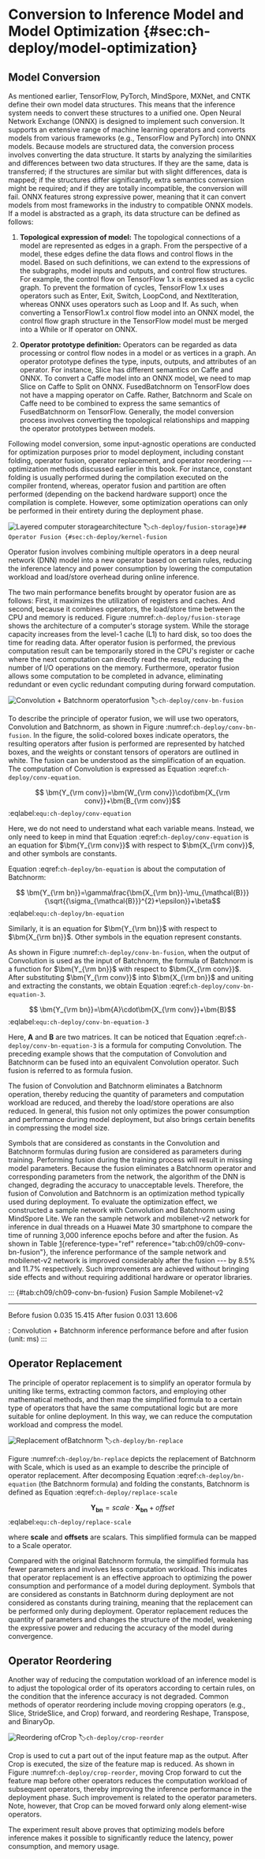 # Conversion to Inference Model and Model Optimization {#sec:ch-deploy/model-optimization}

## Model Conversion

As mentioned earlier, TensorFlow, PyTorch, MindSpore, MXNet, and CNTK
define their own model data structures. This means that the inference
system needs to convert these structures to a unified one. Open Neural
Network Exchange (ONNX) is designed to implement such conversion. It
supports an extensive range of machine learning operators and converts
models from various frameworks (e.g., TensorFlow and PyTorch) into ONNX
models. Because models are structured data, the conversion process
involves converting the data structure. It starts by analyzing the
similarities and differences between two data structures. If they are
the same, data is transferred; if the structures are similar but with
slight differences, data is mapped; if the structures differ
significantly, extra semantics conversion might be required; and if they
are totally incompatible, the conversion will fail. ONNX features strong
expressive power, meaning that it can convert models from most
frameworks in the industry to compatible ONNX models. If a model is
abstracted as a graph, its data structure can be defined as follows:

1.  **Topological expression of model:** The topological connections of
    a model are represented as edges in a graph. From the perspective of
    a model, these edges define the data flows and control flows in the
    model. Based on such definitions, we can extend to the expressions
    of the subgraphs, model inputs and outputs, and control flow
    structures. For example, the control flow on TensorFlow 1.x is
    expressed as a cyclic graph. To prevent the formation of cycles,
    TensorFlow 1.x uses operators such as Enter, Exit, Switch, LoopCond,
    and NextIteration, whereas ONNX uses operators such as Loop and If.
    As such, when converting a TensorFlow1.x control flow model into an
    ONNX model, the control flow graph structure in the TensorFlow model
    must be merged into a While or If operator on ONNX.

2.  **Operator prototype definition:** Operators can be regarded as data
    processing or control flow nodes in a model or as vertices in a
    graph. An operator prototype defines the type, inputs, outputs, and
    attributes of an operator. For instance, Slice has different
    semantics on Caffe and ONNX. To convert a Caffe model into an ONNX
    model, we need to map Slice on Caffe to Split on ONNX.
    FusedBatchnorm on TensorFlow does not have a mapping operator on
    Caffe. Rather, Batchnorm and Scale on Caffe need to be combined to
    express the same semantics of FusedBatchnorm on TensorFlow.
    Generally, the model conversion process involves converting the
    topological relationships and mapping the operator prototypes
    between models.

Following model conversion, some input-agnostic operations are conducted
for optimization purposes prior to model deployment, including constant
folding, operator fusion, operator replacement, and operator reordering
--- optimization methods discussed earlier in this book. For instance,
constant folding is usually performed during the compilation executed on
the compiler frontend, whereas, operator fusion and partition are often
performed (depending on the backend hardware support) once the
compilation is complete. However, some optimization operations can only
be performed in their entirety during the deployment phase.

![Layered computer storagearchitecture](../img/ch08/ch09-storage.png)
:label:`ch-deploy/fusion-storage}## Operator Fusion {#sec:ch-deploy/kernel-fusion`

Operator fusion involves combining multiple operators in a deep neural
network (DNN) model into a new operator based on certain rules, reducing
the inference latency and power consumption by lowering the computation
workload and load/store overhead during online inference.

The two main performance benefits brought by operator fusion are as
follows: First, it maximizes the utilization of registers and caches.
And second, because it combines operators, the load/store time between
the CPU and memory is reduced. Figure
:numref:`ch-deploy/fusion-storage` shows the architecture of a
computer's storage system. While the storage capacity increases from the
level-1 cache (L1) to hard disk, so too does the time for reading data.
After operator fusion is performed, the previous computation result can
be temporarily stored in the CPU's register or cache where the next
computation can directly read the result, reducing the number of I/O
operations on the memory. Furthermore, operator fusion allows some
computation to be completed in advance, eliminating redundant or even
cyclic redundant computing during forward computation.

![Convolution + Batchnorm operatorfusion](../img/ch08/ch09-conv-bn-fusion.png)
:label:`ch-deploy/conv-bn-fusion`

To describe the principle of operator fusion, we will use two operators,
Convolution and Batchnorm, as shown in Figure
:numref:`ch-deploy/conv-bn-fusion`. In the figure, the
solid-colored boxes indicate operators, the resulting operators after
fusion is performed are represented by hatched boxes, and the weights or
constant tensors of operators are outlined in white. The fusion can be
understood as the simplification of an equation. The computation of
Convolution is expressed as Equation
:eqref:`ch-deploy/conv-equation`.

$$
\bm{Y_{\rm conv}}=\bm{W_{\rm conv}}\cdot\bm{X_{\rm conv}}+\bm{B_{\rm conv}}$$ 
:eqlabel:`equ:ch-deploy/conv-equation`

Here, we do not need to understand what each variable means. Instead, we
only need to keep in mind that Equation
:eqref:`ch-deploy/conv-equation` is an equation for
$\bm{Y_{\rm conv}}$ with respect to $\bm{X_{\rm conv}}$, and other
symbols are constants.

Equation
:eqref:`ch-deploy/bn-equation` is about the computation of
Batchnorm:

$$
\bm{Y_{\rm bn}}=\gamma\frac{\bm{X_{\rm bn}}-\mu_{\mathcal{B}}}{\sqrt{{\sigma_{\mathcal{B}}}^{2}+\epsilon}}+\beta$$ 
:eqlabel:`equ:ch-deploy/bn-equation`

Similarly, it is an equation for $\bm{Y_{\rm bn}}$ with respect to
$\bm{X_{\rm bn}}$. Other symbols in the equation represent constants.

As shown in Figure
:numref:`ch-deploy/conv-bn-fusion`, when the output of
Convolution is used as the input of Batchnorm, the formula of Batchnorm
is a function for $\bm{Y_{\rm bn}}$ with respect to $\bm{X_{\rm conv}}$.
After substituting $\bm{Y_{\rm conv}}$ into $\bm{X_{\rm bn}}$ and
uniting and extracting the constants, we obtain Equation
:eqref:`ch-deploy/conv-bn-equation-3`.

$$
\bm{Y_{\rm bn}}=\bm{A}\cdot\bm{X_{\rm conv}}+\bm{B}$$ 
:eqlabel:`equ:ch-deploy/conv-bn-equation-3`

Here, $\bm{A}$ and $\bm{B}$ are two matrices. It can be noticed that
Equation
:eqref:`ch-deploy/conv-bn-equation-3` is a formula for computing
Convolution. The preceding example shows that the computation of
Convolution and Batchnorm can be fused into an equivalent Convolution
operator. Such fusion is referred to as formula fusion.

The fusion of Convolution and Batchnorm eliminates a Batchnorm
operation, thereby reducing the quantity of parameters and computation
workload are reduced, and thereby the load/store operations are also
reduced. In general, this fusion not only optimizes the power
consumption and performance during model deployment, but also brings
certain benefits in compressing the model size.

Symbols that are considered as constants in the Convolution and
Batchnorm formulas during fusion are considered as parameters during
training. Performing fusion during the training process will result in
missing model parameters. Because the fusion eliminates a Batchnorm
operator and corresponding parameters from the network, the algorithm of
the DNN is changed, degrading the accuracy to unacceptable levels.
Therefore, the fusion of Convolution and Batchnorm is an optimization
method typically used during deployment. To evaluate the optimization
effect, we constructed a sample network with Convolution and Batchnorm
using MindSpore Lite. We ran the sample network and mobilenet-v2 network
for inference in dual threads on a Huawei Mate 30 smartphone to compare
the time of running 3,000 inference epochs before and after the fusion.
As shown in Table
[1](#tab:ch09/ch09-conv-bn-fusion){reference-type="ref"
reference="tab:ch09/ch09-conv-bn-fusion"}, the inference performance of
the sample network and mobilenet-v2 network is improved considerably
after the fusion --- by 8.5% and 11.7% respectively. Such improvements
are achieved without bringing side effects and without requiring
additional hardware or operator libraries.

::: {#tab:ch09/ch09-conv-bn-fusion}
  Fusion           Sample   Mobilenet-v2
  --------------- -------- --------------
  Before fusion    0.035       15.415
  After fusion     0.031       13.606

  : Convolution + Batchnorm inference performance before and after
  fusion (unit: ms)
:::

## Operator Replacement

The principle of operator replacement is to simplify an operator formula
by uniting like terms, extracting common factors, and employing other
mathematical methods, and then map the simplified formula to a certain
type of operators that have the same computational logic but are more
suitable for online deployment. In this way, we can reduce the
computation workload and compress the model.

![Replacement ofBatchnorm](../img/ch08/ch09-bn-replace.png)
:label:`ch-deploy/bn-replace`

Figure :numref:`ch-deploy/bn-replace` depicts the replacement of
Batchnorm with Scale, which is used as an example to describe the
principle of operator replacement. After decomposing Equation
:eqref:`ch-deploy/bn-equation` (the Batchnorm formula) and
folding the constants, Batchnorm is defined as Equation
:eqref:`ch-deploy/replace-scale`

$$
\bm{Y_{bn}}=scale\cdot\bm{X_{bn}}+offset$$ 
:eqlabel:`equ:ch-deploy/replace-scale`

where **scale** and **offsets** are scalars. This simplified formula can
be mapped to a Scale operator.

Compared with the original Batchnorm formula, the simplified formula has
fewer parameters and involves less computation workload. This indicates
that operator replacement is an effective approach to optimizing the
power consumption and performance of a model during deployment. Symbols
that are considered as constants in Batchnorm during deployment are not
considered as constants during training, meaning that the replacement
can be performed only during deployment. Operator replacement reduces
the quantity of parameters and changes the structure of the model,
weakening the expressive power and reducing the accuracy of the model
during convergence.

## Operator Reordering

Another way of reducing the computation workload of an inference model
is to adjust the topological order of its operators according to certain
rules, on the condition that the inference accuracy is not degraded.
Common methods of operator reordering include moving cropping operators
(e.g., Slice, StrideSlice, and Crop) forward, and reordering Reshape,
Transpose, and BinaryOp.

![Reordering ofCrop](../img/ch08/ch09-crop-reorder.png)
:label:`ch-deploy/crop-reorder`

Crop is used to cut a part out of the input feature map as the output.
After Crop is executed, the size of the feature map is reduced. As shown
in Figure :numref:`ch-deploy/crop-reorder`, moving Crop forward to cut the
feature map before other operators reduces the computation workload of
subsequent operators, thereby improving the inference performance in the
deployment phase. Such improvement is related to the operator
parameters. Note, however, that Crop can be moved forward only along
element-wise operators.

The experiment result above proves that optimizing models before
inference makes it possible to significantly reduce the latency, power
consumption, and memory usage.
